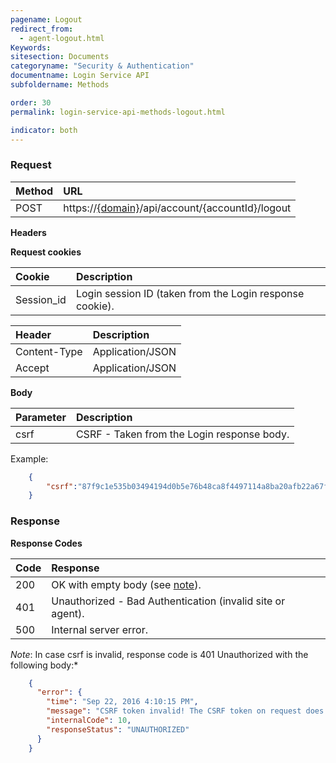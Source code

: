 ```yaml
---
pagename: Logout
redirect_from:
  - agent-logout.html
Keywords:
sitesection: Documents
categoryname: "Security & Authentication"
documentname: Login Service API
subfoldername: Methods

order: 30
permalink: login-service-api-methods-logout.html

indicator: both
---
```


### Request

| Method | URL |
| :--- | :--- |
| POST |  https://[{domain}](/agent-domain-domain-api.html)/api/account/{accountId}/logout |

**Headers**

**Request cookies**

| Cookie | Description |
| :--- | :--- |
| Session_id | Login session ID (taken from the Login response cookie). |

| Header | Description |
| :--- | :--- |
| Content-Type | Application/JSON |
| Accept | Application/JSON |

**Body**

| Parameter | Description |
| :--- | :--- |
| csrf | CSRF - Taken from the Login response body. |

Example:

```json
    {
        "csrf":"87f9c1e535b03494194d0b5e76b48ca8f4497114a8ba20afb22a67f375a29adb"
    }
```

### Response

**Response Codes**

| Code | Response |
| :--- | :--- |
| 200 | OK with empty body (see [note](#note2)).
| 401  | Unauthorized - Bad Authentication (invalid site or agent). |
| 500 | Internal server error. |

*Note*: In case csrf is invalid, response code is 401 Unauthorized with the following body:*

```json
    {
      "error": {
        "time": "Sep 22, 2016 4:10:15 PM",
        "message": "CSRF token invalid! The CSRF token on request does not match the CSRF token on the session",
        "internalCode": 10,
        "responseStatus": "UNAUTHORIZED"
      }
    }
```
